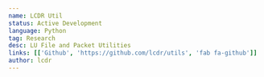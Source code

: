 ```yaml
---
name: LCDR Util
status: Active Development
language: Python
tag: Research
desc: LU File and Packet Utilities
links: [['Github', 'https://github.com/lcdr/utils', 'fab fa-github']]
author: lcdr
---
```

